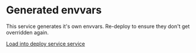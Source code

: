 # Generated envvars

This service generates it's own envvars. Re-deploy to ensure they don't get overridden again.

[Load into deploy service service](https://deployservice-snlfhdf5oa-km.a.run.app/)

